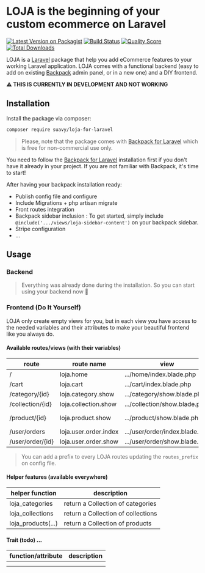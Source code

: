 # LOJA is the beginning of your custom ecommerce on Laravel

[![Latest Version on Packagist](https://img.shields.io/packagist/v/suavy/loja-for-laravel.svg?style=flat-square)](https://packagist.org/packages/suavy/loja-for-laravel)
[![Build Status](https://img.shields.io/travis/suavy/loja-for-laravel/master.svg?style=flat-square)](https://travis-ci.org/suavy/loja-for-laravel)
[![Quality Score](https://img.shields.io/scrutinizer/g/suavy/loja-for-laravel.svg?style=flat-square)](https://scrutinizer-ci.com/g/suavy/loja-for-laravel)
[![Total Downloads](https://img.shields.io/packagist/dt/suavy/loja-for-laravel.svg?style=flat-square)](https://packagist.org/packages/suavy/loja-for-laravel)

LOJA is a [Laravel](https://laravel.com/) package that help you add eCommerce features to your working Laravel application. LOJA comes with a functional backend (easy to add on existing [Backpack](https://backpackforlaravel.com/) admin panel, or in a new one) and a DIY frontend.

__:warning: THIS IS CURRENTLY IN DEVELOPMENT AND NOT WORKING__

## Installation

Install the package via composer:

```bash
composer require suavy/loja-for-laravel
```

>Please, note that the package comes with [Backpack for Laravel](https://backpackforlaravel.com/) which is free for non-commercial use only.

You need to follow the [Backpack for Laravel](https://backpackforlaravel.com/) installation first if you don't have it already in your project. If you are not familiar with Backpack, it's time to start!

After having your backpack installation ready:

- Publish config file and configure
- Include Migrations + php artisan migrate
- Front routes integration
- Backpack sidebar inclusion :
To get started, simply include ``@include('.../views/loja-sidebar-content')`` on your backpack sidebar.
- Stripe configuration
- ...

## Usage

### Backend
> Everything was already done during the installation. So you can start using your backend now :rocket:

### Frontend (Do It Yourself)
LOJA only create empty views for you, but in each view you have access to the needed variables and their attributes to make your beautiful frontend like you always do.

#### Available routes/views (with their variables)

| route | route name | view | variables |
|---|---|---|---|
| / | loja.home | .../home/index.blade.php | $featuredProducts |
| /cart | loja.cart | .../cart/index.blade.php | $cart |
| /category/{id} | loja.category.show | .../category/show.blade.php |  $category |
| /collection/{id} | loja.collection.show | .../collection/show.blade.php | $collection |
| /product/{id} | loja.product.show | .../product/show.blade.php | $product, $relatedProducts |
| /user/orders | loja.user.order.index | .../user/order/index.blade.php | $orders |
| /user/order/{id} | loja.user.order.show | .../user/order/show.blade.php | $order |

> You can add a prefix to every LOJA routes updating the ``routes_prefix`` on config file.

#### Helper features (available everywhere)

| helper function | description |
|---|---|
| loja_categories | return a Collection of categories |
| loja_collections | return a Collection of collections |
| loja_products(...) | return a Collection of products |

#### Trait (todo) ...
| function/attribute | description |
|---|---|
|  |  |
|  |  |
